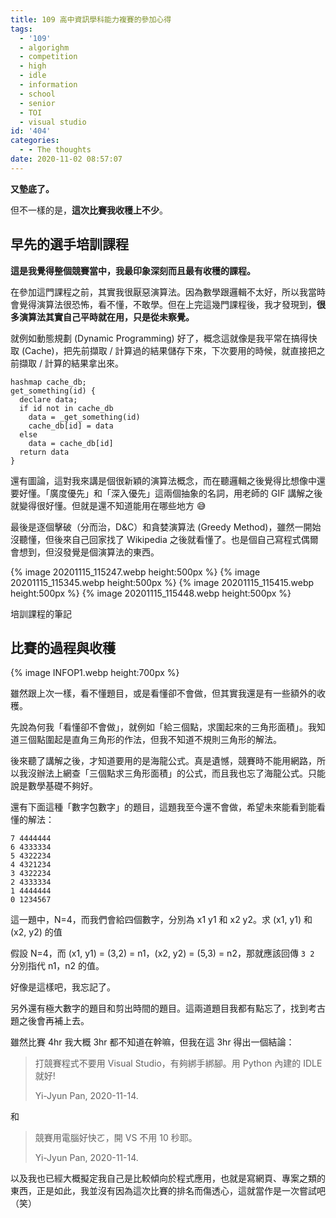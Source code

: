 ```yaml
---
title: 109 高中資訊學科能力複賽的參加心得
tags:
  - '109'
  - algorighm
  - competition
  - high
  - idle
  - information
  - school
  - senior
  - TOI
  - visual studio
id: '404'
categories:
  - - The thoughts
date: 2020-11-02 08:57:07
---
```


**又墊底了。**

但不一樣的是，**這次比賽我收穫上不少**。
<!-- more -->
## 早先的選手培訓課程

**這是我覺得整個競賽當中，我最印象深刻而且最有收穫的課程。**

在參加這門課程之前，其實我很厭惡演算法。因為數學跟邏輯不太好，所以我當時會覺得演算法很恐怖，看不懂，不敢學。但在上完這幾門課程後，我才發現到，**很多演算法其實自己平時就在用，只是從未察覺。**

就例如動態規劃 (Dynamic Programming) 好了，概念這就像是我平常在搞得快取 (Cache)，把先前擷取 / 計算過的結果儲存下來，下次要用的時候，就直接把之前擷取 / 計算的結果拿出來。

```plain
hashmap cache_db;
get_something(id) {
  declare data;
  if id not in cache_db
    data = _get_something(id)
    cache_db[id] = data
  else
    data = cache_db[id]
  return data
}
```

還有圖論，這對我來講是個很新穎的演算法概念，而在聽邏輯之後覺得比想像中還要好懂。「廣度優先」和「深入優先」這兩個抽象的名詞，用老師的 GIF 講解之後就變得很好懂。但就是還不知道能用在哪些地方 😅

最後是逐個擊破（分而治，D&C）和貪婪演算法 (Greedy Method)，雖然一開始沒聽懂，但後來自己回家找了 Wikipedia 之後就看懂了。也是個自己寫程式偶爾會想到，但沒發覺是個演算法的東西。

{% image 20201115_115247.webp height:500px %}
{% image 20201115_115345.webp height:500px %}
{% image 20201115_115415.webp height:500px %}
{% image 20201115_115448.webp height:500px %}

培訓課程的筆記

## 比賽的過程與收穫

{% image INFOP1.webp height:700px %}

雖然跟上次一樣，看不懂題目，或是看懂卻不會做，但其實我還是有一些額外的收穫。

先說為何我「看懂卻不會做」，就例如「給三個點，求圍起來的三角形面積」。我知道三個點圍起是直角三角形的作法，但我不知道不規則三角形的解法。

後來聽了講解之後，才知道要用的是海龍公式。真是遺憾，競賽時不能用網路，所以我沒辦法上網查「三個點求三角形面積」的公式，而且我也忘了海龍公式。只能說是數學基礎不夠好。

還有下面這種「數字包數字」的題目，這題我至今還不會做，希望未來能看到能看懂的解法：

```plain
7 4444444  
6 4333334  
5 4322234  
4 4321234  
3 4322234  
2 4333334  
1 4444444  
0 1234567
```

這一題中，N=4，而我們會給四個數字，分別為 x1 y1 和 x2 y2。求 (x1, y1) 和 (x2, y2) 的值

假設 N=4，而 (x1, y1) = (3,2) = n1，(x2, y2) = (5,3) = n2，那就應該回傳 `3 2` 分別指代 n1，n2 的值。

好像是這樣吧，我忘記了。

另外還有極大數字的題目和剪出時間的題目。這兩道題目我都有點忘了，找到考古題之後會再補上去。

雖然比賽 4hr 我大概 3hr 都不知道在幹嘛，但我在這 3hr 得出一個結論：

> 打競賽程式不要用 Visual Studio，有夠綁手綁腳。用 Python 內建的 IDLE 就好!
>
> Yi-Jyun Pan, 2020-11-14.

和

> 競賽用電腦好快ㄛ，開 VS 不用 10 秒耶。
>
> Yi-Jyun Pan, 2020-11-14.

以及我也已經大概擬定我自己是比較傾向於程式應用，也就是寫網頁、專案之類的東西，正是如此，我並沒有因為這次比賽的排名而傷透心，這就當作是一次嘗試吧（笑）
